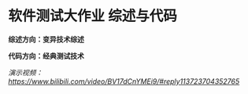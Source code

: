 # 软件测试大作业 综述与代码

**综述方向：变异技术综述** 

**代码方向：经典测试技术**

*演示视频：https://www.bilibili.com/video/BV17dCnYMEi9/#reply113723704352765*
